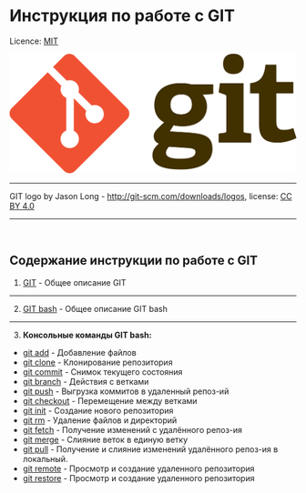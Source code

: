# Инструкция по работе с GIT

Licence: [MIT](./license.md "Лицензия")

![git-logo](./assets/images/git-logo.png)

---

GIT logo by Jason Long - http://git-scm.com/downloads/logos, license: [CC BY 4.0](https://creativecommons.org/licenses/by/4.0/)

---

<br>

## Содержание <b>инструкции по работе с GIT</b>

1. [GIT](./git-commands/desc-about-git.md "") - Общее описание GIT
---
2. [GIT bash](./git-commands/about-git-bash.md "") - Общее описание GIT bash
---
3. __Консольные команды GIT bash:__
* [git add](./git-commands/add.md "") - Добавление файлов
* [git clone](./git-commands/clone.md "") - Клонирование репозитория
* [git commit](./git-commands/commit.md "") - Снимок текущего состояния
* [git branch](./git-commands/branch.md "") - Действия с ветками
* [git push](./git-commands/push.md "") - Выгрузка коммитов в удаленный репоз-ий
* [git checkout](./git-commands/checkout.md "") - Перемещение между ветками
* [git init](./git-commands/init.md "") - Создание нового репозитория
* [git rm](./git-commands/rm.md "") - Удаление файлов и директорий
* [git fetch](./git-commands/fetch.md "") - Получение изменений с удалённого репоз-ия
* [git merge](./git-commands/merge.md "") - Слияние веток в единую ветку
* [git pull](./git-commands/pull.md "") - Получение и слияние изменений удалённого репоз-ия в локальный.
* [git remote](./git-commands/remote.md "") - Просмотр и создание удаленного репозитория
* [git restore](./git-commands/restore.md "") - Просмотр и создание удаленного репозитория